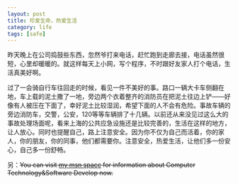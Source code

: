 ```yaml
--- 
layout: post
title: 珍爱生命，热爱生活
category: life
tags: [safe]
---
```

昨天晚上在公司捣鼓些东西，忽然爷打来电话，赶忙跑到走廊去接，电话虽然很短，心里却暖暖的。就这样每天上小网，写个程序，不时跟好友家人打个电话，生活真美好啊。

过了一会骑自行车往回走的时候，看见一件不美好的事。路口一辆大卡车侧翻在地，车上载的泥土撒了一地，旁边两个衣着整齐的消防员在把泥土往边上铲——好像有人被压在下面了，幸好泥土比较湿润，希望下面的人不会有危险。事故车辆的旁边消防车，交警，公安，120等等车辆排了十几辆。以前还从来没见过这么大的事故处理场面呢，看来上海的公共应急设施还是比较完善的，生活在这样的地方，让人放心。同时也提醒自己，路上注意安全。因为你不仅为自己而活着，你的家人，你的朋友，你的同事，他们都需要你。注意安全，热爱生活，让他们多一份安心，自己多一份舒畅。

另：<del>You can visit [my msn space](http://bianbiancom.spaces.live.com/) for information about Computer Technology&amp;Software Develop now.</del>
